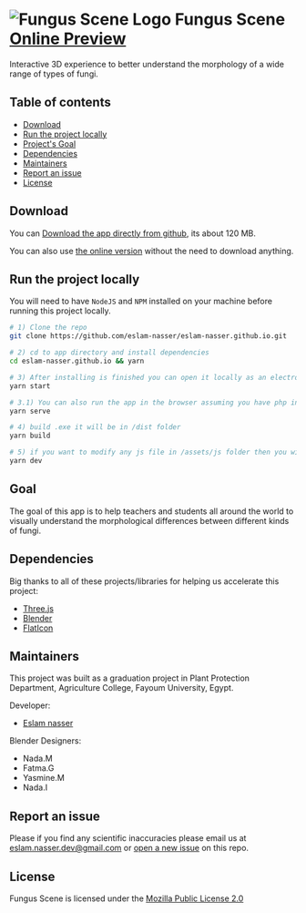# ![](https://eslam-nasser.github.io/assets/logo/logo-sq.png 'Fungus Scene Logo') Fungus Scene [Online Preview](https://eslam-nasser.github.io/)

Interactive 3D experience to better understand the morphology of a wide range of types of fungi.

## Table of contents

-   [Download](#download)
-   [Run the project locally](#run-the-project-locally)
-   [Project's Goal](#goal)
-   [Dependencies](#dependencies)
-   [Maintainers](#maintainers)
-   [Report an issue](#report-an-issue)
-   [License](#license)

## Download

You can [Download the app directly from github](https://github.com/eslam-nasser/eslam-nasser.github.io/releases/download/v1.0.0/Fungus.Scene.Setup.1.0.0.exe), its about 120 MB.

You can also use [the online version](https://eslam-nasser.github.io) without the need to download anything.

## Run the project locally

You will need to have `NodeJS` and `NPM` installed on your machine before running this project locally.

```bash
# 1) Clone the repo
git clone https://github.com/eslam-nasser/eslam-nasser.github.io.git

# 2) cd to app directory and install dependencies
cd eslam-nasser.github.io && yarn

# 3) After installing is finished you can open it locally as an electron app with this command
yarn start

# 3.1) You can also run the app in the browser assuming you have php installed on your machine, it will open on http://localhost:4000/
yarn serve

# 4) build .exe it will be in /dist folder
yarn build

# 5) if you want to modify any js file in /assets/js folder then you will have to recomplie the code running this command
yarn dev
```

## Goal

The goal of this app is to help teachers and students all around the world to visually understand the morphological differences between different kinds of fungi.

## Dependencies

Big thanks to all of these projects/libraries for helping us accelerate this project:

-   [Three.js](https://threejs.org/)
-   [Blender](https://www.blender.org)
-   [FlatIcon](https://www.flaticon.com/)

## Maintainers

This project was built as a graduation project in Plant Protection Department, Agriculture College, Fayoum University, Egypt.

Developer:

-   [Eslam nasser](https://github.com/eslam-nasser/)

Blender Designers:

-   Nada.M
-   Fatma.G
-   Yasmine.M
-   Nada.I

## Report an issue

Please if you find any scientific inaccuracies please email us at [eslam.nasser.dev@gmail.com](mailto:eslam.nasser.dev@gmail.com) or [open a new issue](https://github.com/eslam-nasser/eslam-nasser.github.io/issues/new) on this repo.

## License

Fungus Scene is licensed under the [Mozilla Public License 2.0](https://opensource.org/licenses/MPL-2.0)
